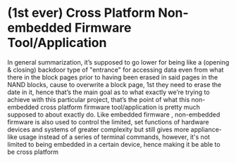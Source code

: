 # (1st ever) Cross Platform Non-embedded Firmware Tool/Application
In general summarization, it’s supposed to go lower for being like a (opening & closing) backdoor type of "entrance" for accessing data even from what there in the block pages prior to having been erased in said pages in the NAND blocks, cause to overwrite a block page, 1st they need to erase the date in it, hence that’s the main goal as to what exactly we’re trying to achieve with this particular project, that’s the point of what this non-embedded cross platform firmware tool/application is pretty much supposed to about exactly do. Like embedded firmware , non-embedded firmware is also used to control the limited, set functions of hardware devices and systems of greater complexity but still gives more appliance-like usage instead of a series of terminal commands, however, it's not limited to being embedded in a certain device, hence making it be able to be cross platform
